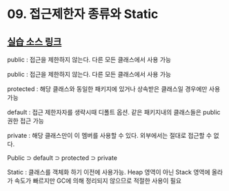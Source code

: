 # 09. 접근제한자 종류와 Static

## [실습 소스 링크](https://github.com/jinrang2/TJS_BigData/tree/master/src/1_JAVA/ch09_class2/src/com/lec)

public : 접근을 제한하지 않는다. 다른 모든 클래스에서 사용 가능

public : 접근을 제한하지 않는다. 다른 모든 클래스에서 사용 가능

protected : 해당 클래스와 동일한 패키지에 있거나 상속받은 클래스일 경우에만 사용 가능

default : 접근 제한자자를 생략시때 디폴트 옵션. 같은 패키지내의 클래스들은 public 권한 접근 가능

private : 해당 클래스만이 이 멤버를 사용할 수 있다. 외부에서는 절대로 접근할 수 없다.

Public ⊃ default ⊃ protected ⊃ private

Static : 클래스를 객체화 하기 이전에 사용가능. Heap 영역이 아닌 Stack 영역에 올라가 속도가 빠르지만 GC에 의해 정리되지 않으므로 적절한 사용이 필요

